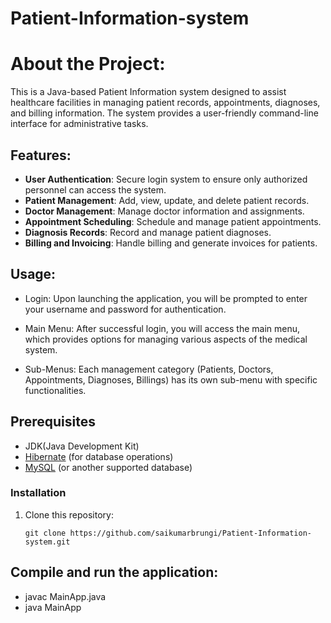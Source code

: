 # Patient-Information-system
# About the Project:
This is a Java-based Patient Information system designed to assist healthcare facilities in managing patient records, appointments, diagnoses, and billing information. The system provides a user-friendly command-line interface for administrative tasks.

## Features:

- **User Authentication**: Secure login system to ensure only authorized personnel can access the system.
- **Patient Management**: Add, view, update, and delete patient records.
- **Doctor Management**: Manage doctor information and assignments.
- **Appointment Scheduling**: Schedule and manage patient appointments.
- **Diagnosis Records**: Record and manage patient diagnoses.
- **Billing and Invoicing**: Handle billing and generate invoices for patients.

## Usage:
- Login: Upon launching the application, you will be prompted to enter your username and password for authentication.

- Main Menu: After successful login, you will access the main menu, which provides options for managing various aspects of the medical system.

- Sub-Menus: Each management category (Patients, Doctors, Appointments, Diagnoses, Billings) has its own sub-menu with specific functionalities.

## Prerequisites

- JDK(Java Development Kit)
- [Hibernate](https://hibernate.org) (for database operations)
- [MySQL](https://www.mysql.com) (or another supported database)

### Installation
1. Clone this repository:
   ```shell
   git clone https://github.com/saikumarbrungi/Patient-Information-system.git

## Compile and run the application:
  - javac MainApp.java
  - java MainApp

